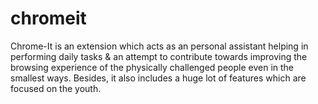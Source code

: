 # chromeit
Chrome-It is an extension which acts as an personal assistant helping in performing daily tasks & an attempt to contribute towards improving the browsing experience of the physically challenged people even in the smallest ways. Besides, it also includes a huge lot of features which are focused on the youth.
